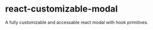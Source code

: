 # react-customizable-modal

A fully customizable and accessable react modal with hook primitives.

<!-- ## Build status -->

<!-- ## Motivation -->

<!-- ## Screenshots -->

<!-- ## Features -->

<!-- ## Code Example -->

<!-- ## Installation -->

<!-- ## API Reference -->

<!-- ## Tests -->

<!-- ## How to use? -->

<!-- ## Contribute -->

<!-- ## Credits -->

<!-- ## License -->

